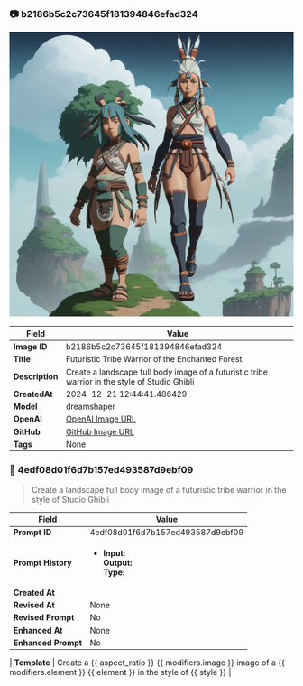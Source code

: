 

### 📷 b2186b5c2c73645f181394846efad324 


![data.id](./b2186b5c2c73645f181394846efad324.jpg)


| Field          | Value                                                                                                                     |
|----------------|---------------------------------------------------------------------------------------------------------------------------|
| **Image ID**             | b2186b5c2c73645f181394846efad324                                                                                                             |
| **Title**           | Futuristic Tribe Warrior of the Enchanted Forest                                                                                                       |
| **Description**           | Create a landscape full body image of a futuristic tribe warrior in the style of Studio Ghibli                                                                                                       |
| **CreatedAt**        | 2024-12-21 12:44:41.486429                                                                                                        |
| **Model**        | dreamshaper                                                                                                        |
| **OpenAI**         | [OpenAI Image URL](http://192.168.1.85:8081/generated-images/b643196468080.png)                                                                                |
| **GitHub**         | [GitHub Image URL](https://raw.githubusercontent.com/Caneta-Silva/GODZ/refs/heads/main/images/b2186b5c2c73645f181394846efad324/b2186b5c2c73645f181394846efad324.jpg)                                                                                |
| **Tags**       | None                                                                                                                   |

### 📜 4edf08d01f6d7b157ed493587d9ebf09

> Create a landscape full body image of a futuristic tribe warrior in the style of Studio Ghibli

| Field          | Value                                                                                                                                                                      |
|----------------|----------------------------------------------------------------------------------------------------------------------------------------------------------------------------|
| **Prompt ID**  | 4edf08d01f6d7b157ed493587d9ebf09                                                                                                                                                            |
| **Prompt History** | <ul><li>**Input:**  <br> **Output:**  <br> **Type:** </li></ul> |
| **Created At** |                                                                                                                                                    |
| **Revised At** | None                                                                                                                                                   |
| **Revised Prompt** | No                                                                                                                                                                      |
| **Enhanced At** | None                                                                                                                                                  |
| **Enhanced Prompt** | No                                                                                                                                                                    |

| **Template**   | Create a {{ aspect_ratio }} {{ modifiers.image }} image of a {{ modifiers.element }} {{ element }} in the style of {{ style }}                                                                                                                                           |


